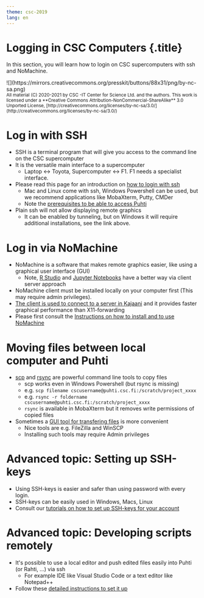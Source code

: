 ```yaml
---
theme: csc-2019
lang: en
---
```


# Logging in CSC Computers {.title}

In this section, you will learn how to login on CSC supercomputers with ssh and NoMachine.

<div class="column">
![](https://mirrors.creativecommons.org/presskit/buttons/88x31/png/by-nc-sa.png)
</div>
<div class="column">
<small>
All material (C) 2020-2021 by CSC -IT Center for Science Ltd. and the authors.
This work is licensed under a **Creative Commons Attribution-NonCommercial-ShareAlike** 3.0
Unported License, [http://creativecommons.org/licenses/by-nc-sa/3.0/](http://creativecommons.org/licenses/by-nc-sa/3.0/)
</small>
</div>


# Log in with SSH

- SSH is a terminal program that will give you access to the command line on the CSC supercomputer
- It is the versatile main interface to a supercomputer
   - Laptop <-> Toyota, Supercomputer <-> F1. F1 needs a specialist interface.
- Please read this page for an introduction on [how to login with ssh](https://docs.csc.fi/computing/connecting/)
   - Mac and Linux come with ssh, Windows Powershell can be used, but we recommend applications like MobaXterm, Putty, CMDer
   - Note the [prerequisites to be able to access Puhti](https://docs.csc.fi/support/faq/how-to-get-puhti-access/)
- Plain ssh will not allow displaying remote graphics
   - It can be enabled by tunneling, but on Windows it will require additional installations, see the link above. 

# Log in via NoMachine

- NoMachine is a software that makes remote graphics easier, like using a graphical user interface (GUI)
   - Note, [R Studio](https://docs.csc.fi/apps/r-env-singularity/) and [Jupyter Notebooks](https://docs.csc.fi/computing/running/interactive-usage/#example-running-a-jupyter-notebook-server-via-sinteractive) have a better way via client server approach
- NoMachine client must be installed locally on your computer first (This may require admin privileges).
- [The client is used to connect to a server in Kajaani](https://docs.csc.fi/apps/nomachine/) and it provides faster graphical performance than X11-forwarding
- Please first consult the [Instructions on how to install and to use NoMachine](https://docs.csc.fi/support/tutorials/nomachine-usage/)

# Moving files between local computer and Puhti

- [scp](https://docs.csc.fi/data/moving/scp/) and [rsync](https://docs.csc.fi/data/moving/rsync/) are powerful command line tools to copy files
   - scp works even in Windows Powershell (but rsync is missing)
   - e.g. `scp filename cscusername@puhti.csc.fi:/scratch/project_xxxx`
   - e.g. `rsync -r foldername cscusername@puhti.csc.fi:/scratch/project_xxxx`
   - `rsync` is available in MobaXterm but it removes write permissions of copied files
- Sometimes a [GUI tool for transfering files](https://docs.csc.fi/data/moving/graphical_transfer/) is more convenient
   - Nice tools are e.g. FileZilla and WinSCP 
   - Installing such tools may require Admin privileges

# Advanced topic: Setting up SSH-keys

- Using SSH-keys is easier and safer than using password with every login.
- SSH-keys can be easily used in Windows, Macs, Linux
- Consult our [tutorials on how to set up SSH-keys for your account](https://docs.csc.fi/computing/connecting/#setting-up-ssh-keys)

# Advanced topic: Developing scripts remotely

- It's possible to use a local editor and push edited files easily into Puhti (or Rahti, ...) via ssh
   - For example IDE like Visual Studio Code or a text editor like Notepad++
- Follow these [detailed instructions to set it up](https://docs.csc.fi/support/tutorials/remote-dev/)
